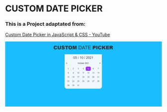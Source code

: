 # CUSTOM DATE PICKER

### This is a Project adaptated from:

[Custom Date Picker in JavaScript & CSS - YouTube
](https://www.youtube.com/watch?v=wY2dao1hJms&list=PLNPsnMKCW_FQqnhbnV8G1ACcXQtpKxXpK&index=8)

![DATE PICKER](DATEPICKER.PNG)
